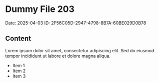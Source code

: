 # Dummy File 203

Date: 2025-04-03
ID: 2F56C05D-2947-4798-8B7A-60BE029D0B78

## Content

Lorem ipsum dolor sit amet, consectetur adipiscing elit.
Sed do eiusmod tempor incididunt ut labore et dolore magna aliqua.

* Item 1
* Item 2
* Item 3
